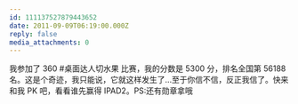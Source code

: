 ```yaml
---
id: 111137527879443652
date: 2011-09-09T06:19:00.000Z
reply: false
media_attachments: 0
---
```


我参加了 360 #桌面达人切水果 比赛，我的分数是 5300 分，排名全国第 56188 名。这是个奇迹，我只能说，它就这样发生了…至于你信不信，反正我信了。快来和我 PK 吧，看看谁先赢得 IPAD2。PS:还有勋章拿哦 ​​​​

